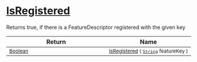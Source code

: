 # [IsRegistered](./FeatureDescriptor-100663415.md)

Returns true, if there is a FeatureDescriptor registered with the given key

| Return | Name | 
| --- | --- | 
| <sub>[Boolean](https://docs.microsoft.com/en-us/dotnet/api/System.Boolean)</sub><img width=200/>| <sub>[IsRegistered](./FeatureDescriptor-100663415.md) ( [`String`](https://docs.microsoft.com/en-us/dotnet/api/System.String) featureKey )</sub>| <br>



